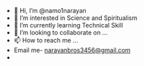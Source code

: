 - 👋 Hi, I’m @namo1narayan
- 👀 I’m interested in Science and Spiritualism
- 🌱 I’m currently learning Technical Skill
- 💞️ I’m looking to collaborate on ...
- 📫 How to reach me ...
- Email me- narayanbros3456@gmail.com
- 

<!---
namo1narayan/namo1narayan is a ✨ special ✨ repository because its `README.md` (this file) appears on your GitHub profile.
You can click the Preview link to take a look at your changes.
--->
